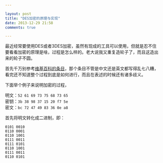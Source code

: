 ```yaml
---

layout: post
title: "DES加密的原理与实现"
date: 2013-12-29 21:58
comments: true

---
```

最近经常要使用DES或者3DES加密，虽然有现成的工具可以使用，但就是忍不住要看看加密的原理是啥，过程是怎么样的。老大说我又重复造轮子了，而且这造出来的轮子不圆。

首先千万别参考[维基百科的条目](http://zh.wikipedia.org/wiki/%E8%B3%87%E6%96%99%E5%8A%A0%E5%AF%86%E6%A8%99%E6%BA%96)，那个条目不管是中文还是英文都写得乱七八糟，看完还不知道整个过程到底是如何进行，而且在表述的时候还有诸多歧义。

下面举个例子来说明加密的过程，

明文：`52 61 69 73 75 68 73 65`  
密钥：`3b 38 98 37 15 20 f7 5e`  
密文：`bc 72 47 49 83 36 0e a8`

首先将明文转化成二进制，即：

	0101 0010
	0110 0001
	0110 1001
	0111 0011
	0111 0101
	0110 1001
	0111 0011
	0110 0101

